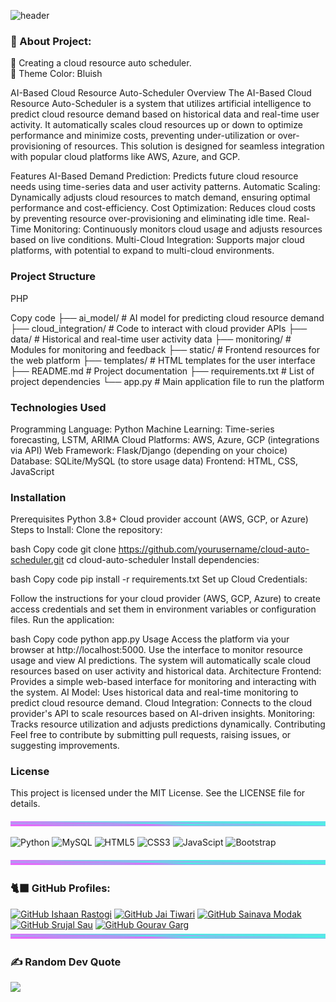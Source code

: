 ![header](https://capsule-render.vercel.app/api?type=waving&color=gradient&customColorList=10)

### 💫 About Project:
🎵 Creating a cloud resource auto scheduler. <br>
💙 Theme Color: Bluish <br>

AI-Based Cloud Resource Auto-Scheduler
Overview
The AI-Based Cloud Resource Auto-Scheduler is a system that utilizes artificial intelligence to predict cloud resource demand based on historical data and real-time user activity. It automatically scales cloud resources up or down to optimize performance and minimize costs, preventing under-utilization or over-provisioning of resources. This solution is designed for seamless integration with popular cloud platforms like AWS, Azure, and GCP.

Features
AI-Based Demand Prediction: Predicts future cloud resource needs using time-series data and user activity patterns.
Automatic Scaling: Dynamically adjusts cloud resources to match demand, ensuring optimal performance and cost-efficiency.
Cost Optimization: Reduces cloud costs by preventing resource over-provisioning and eliminating idle time.
Real-Time Monitoring: Continuously monitors cloud usage and adjusts resources based on live conditions.
Multi-Cloud Integration: Supports major cloud platforms, with potential to expand to multi-cloud environments.

### Project Structure

PHP

Copy code
├── ai_model/                # AI model for predicting cloud resource demand
├── cloud_integration/        # Code to interact with cloud provider APIs
├── data/                    # Historical and real-time user activity data
├── monitoring/              # Modules for monitoring and feedback
├── static/                  # Frontend resources for the web platform
├── templates/               # HTML templates for the user interface
├── README.md                # Project documentation
├── requirements.txt         # List of project dependencies
└── app.py                   # Main application file to run the platform

### Technologies Used

Programming Language: Python
Machine Learning: Time-series forecasting, LSTM, ARIMA
Cloud Platforms: AWS, Azure, GCP (integrations via API)
Web Framework: Flask/Django (depending on your choice)
Database: SQLite/MySQL (to store usage data)
Frontend: HTML, CSS, JavaScript

### Installation

Prerequisites
Python 3.8+
Cloud provider account (AWS, GCP, or Azure)
Steps to Install:
Clone the repository:

bash
Copy code
git clone https://github.com/yourusername/cloud-auto-scheduler.git
cd cloud-auto-scheduler
Install dependencies:

bash
Copy code
pip install -r requirements.txt
Set up Cloud Credentials:

Follow the instructions for your cloud provider (AWS, GCP, Azure) to create access credentials and set them in environment variables or configuration files.
Run the application:

bash
Copy code
python app.py
Usage
Access the platform via your browser at http://localhost:5000.
Use the interface to monitor resource usage and view AI predictions.
The system will automatically scale cloud resources based on user activity and historical data.
Architecture
Frontend: Provides a simple web-based interface for monitoring and interacting with the system.
AI Model: Uses historical data and real-time monitoring to predict cloud resource demand.
Cloud Integration: Connects to the cloud provider's API to scale resources based on AI-driven insights.
Monitoring: Tracks resource utilization and adjusts predictions dynamically.
Contributing
Feel free to contribute by submitting pull requests, raising issues, or suggesting improvements.

### License
This project is licensed under the MIT License. See the LICENSE file for details.

![alt text](https://github.com/ChaosXYZ/ChaosXYZ/blob/main/divider.png?raw=true)

![Python](https://img.shields.io/badge/python-3670A0?style=for-the-badge&logo=python&logoColor=ffdd54)
![MySQL](https://img.shields.io/badge/MySQL-%230074A3.svg?style=for-the-badge&logo=mysql&logoColor=white)
![HTML5](https://img.shields.io/badge/html5-%23E34F26.svg?style=for-the-badge&logo=html5&logoColor=white)
![CSS3](https://img.shields.io/badge/CSS3-%234285F4.svg?style=for-the-badge&logo=css3&logoColor=white)
![JavaScipt](https://img.shields.io/badge/javascript-%23323330.svg?style=for-the-badge&logo=javascript&logoColor=%23F7DF1E)
![Bootstrap](https://img.shields.io/badge/bootstrap-%23563D7C.svg?style=for-the-badge&logo=bootstrap&logoColor=white)

![alt text](https://github.com/ChaosXYZ/ChaosXYZ/blob/main/divider.png?raw=true)

### 🐈‍⬛ GitHub Profiles:
[![GitHub Ishaan Rastogi](https://img.shields.io/badge/IshaanRastogi-%23FFFFFF.svg?logo=GitHub&logoColor=black)](https://github.com/TridentifyIshaan)
[![GitHub Jai Tiwari](https://img.shields.io/badge/JaiTiwari-%23FFFFFF.svg?logo=GitHub&logoColor=black)](https://github.com/JAI0705)
[![GitHub Sainava Modak](https://img.shields.io/badge/SainavaModak-%23FFFFFF.svg?logo=GitHub&logoColor=black)](https://github.com/Sainava)
[![GitHub Srujal Sau](https://img.shields.io/badge/SrujalSau-%23FFFFFF.svg?logo=GitHub&logoColor=black)](https://github.com/22srujal)
[![GitHub Gourav Garg](https://img.shields.io/badge/GouravGarg-%23FFFFFF.svg?logo=GitHub&logoColor=black)](https://github.com/18gourav)
![alt text](https://github.com/ChaosXYZ/ChaosXYZ/blob/main/divider.png?raw=true)

### ✍️ Random Dev Quote
![](https://quotes-github-readme.vercel.app/api?type=horizontal&theme=radical)

